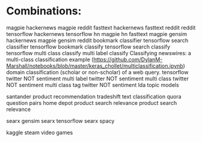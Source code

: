# Combinations:

magpie hackernews
magpie reddit
fasttext hackernews
fasttext reddit
reddit tensorflow
hackernews tensorflow
hn magpie
hn fasttext
magpie gensim hackernews
magpie gensim reddit
bookmark classifier tensorflow
search classifier tensorflow
bookmark classify tensorflow
search classify tensorflow
multi class classify
multi label classify
Classifying newswires: a multi-class classification example (https://github.com/DylanM-Marshall/notebooks/blob/master/keras_chollet/multiclassification.ipynb)
domain classification (scholar or non-scholar) of a web query.
tensorflow twitter NOT sentiment
multi label twitter NOT sentiment
multi class twitter NOT sentiment
multi class tag twitter NOT sentiment
lda topic models

santander product recommendation
tradeshift text classification
quora question pairs
home depot product search relevance
product search relevance

searx gensim
searx tensorflow
searx spacy

kaggle steam video games